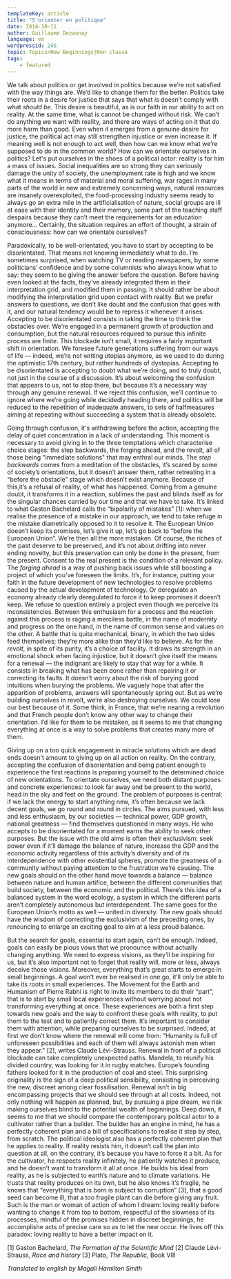 ```yaml
---
templateKey: article
title: "S'orienter en politique"
date: 2014-10-11
author: Guillaume Dezaunay
language: en
wordpressid: 245
topic: Topics>New Beginnings|Non classé
tags:
    - featured
---
```


We talk about politics or get involved in politics because we’re not satisfied with the way things are. We’d like to change them for the better. Politics take their roots in a desire for justice that says that what <em>is</em> doesn’t comply with what <em>should be</em>. This desire is beautiful, as is our faith in our ability to act on reality. At the same time, what is cannot be changed without risk. We can’t do anything we want with reality, and there are ways of acting on it that do more harm than good. Even when it emerges from a genuine desire for justice, the political act may still strengthen injustice or even increase it. If meaning well is not enough to act well, then how can we know what we’re supposed to do in the common world? How can we orientate ourselves in politics? Let's put ourselves in the shoes of a political actor: reality is for him a mass of issues. Social inequalities are so strong they can seriously damage the unity of society, the unemployment rate is high and we know what it means in terms of material and moral suffering, war rages in many parts of the world in new and extremely concerning ways, natural resources are insanely overexploited, the food-processing industry seems ready to always go an extra mile in the artificialisation of nature, social groups are ill at ease with their identity and their memory, some part of the teaching staff despairs because they can’t meet the requirements for an education anymore... Certainly, the situation requires an effort of thought, a strain of consciousness: how can we orientate ourselves?

Paradoxically, to be well-orientated, you have to start by accepting to be disorientated. That means not knowing immediately what to do. I’m sometimes surprised, when watching TV or reading newspapers, by some politicians’ confidence and by some columnists who always know what to say: they seem to be giving the answer before the question. Before having even looked at the facts, they’ve already integrated them in their interpretation grid, and modified them in passing. It should rather be about modifying the interpretation grid upon contact with reality. But we prefer answers to questions, we don’t like doubt and the confusion that goes with it, and our natural tendency would be to repress it whenever it arises. Accepting to be disorientated consists in taking the time to think the obstacles over. We’re engaged in a permanent growth of production and consumption, but the natural resources required to pursue this infinite process are finite. This blockade isn’t small, it requires a fairly important shift in orientation. We foresee future generations suffering from our ways of life — indeed, we’re not writing utopias anymore, as we used to do during the optimistic 17th century, but rather hundreds of dystopias. Accepting to be disorientated is accepting to doubt what we’re doing, and to truly doubt, not just in the course of a discussion. It’s about welcoming the confusion that appears to us, not to stop there, but because it’s a necessary way through any genuine renewal. If we reject this confusion, we’ll continue to ignore where we’re going while decidedly heading there, and politics will be reduced to the repetition of inadequate answers, to sets of halfmeasures aiming at repeating without succeeding a system that is already obsolete.

Going through confusion, it's withdrawing before the action, accepting the delay of quiet concentration in a lack of understanding. This moment is necessary to avoid giving in to the three temptations which characterise choice stages: the step backwards, the forging ahead, and the revolt, all of those being "immediate solutions" that may enthral our minds. The <em>step backwards</em> comes from a meditation of the obstacles, it’s scared by some of society’s orientations, but it doesn’t answer them, rather retreating in a “before the obstacle” stage which doesn’t exist anymore. Because of this,it’s a refusal of reality, of what has happened. Coming from a genuine doubt, it transforms it in a reaction, sublimes the past and blinds itself as for the singular chances carried by our time and that we have to take. It’s linked to what Gaston Bachelard calls the “bipolarity of mistakes” [1]: when we realise the presence of a mistake in our approach, we tend to take refuge in the mistake diametrically opposed to it to resolve it. The European Union doesn’t keep its promises, let’s give it up, let’s go back to “before the European Union”. We’re then all the more mistaken. Of course, the riches of the past deserve to be preserved, and it’s not about drifting into never ending novelty, but this preservation can only be done in the present, from the present. Consent to the real present is the condition of a relevant policy. The <em>forging ahead</em> is a way of pushing back issues while still boosting a project of which you’ve foreseen the limits. It’s, for instance, putting your faith in the future development of new technologies to resolve problems caused by the actual development of technology. Or deregulate an economy already clearly deregulated to force it to keep promises it doesn’t keep. We refuse to question entirely a project even though we perceive its inconsistencies. Between this enthusiasm for a process and the reaction against this process is raging a merciless battle, in the name of modernity and progress on the one hand, in the name of common sense and values on the other. A battle that is quite mechanical, binary, in which the two sides feed themselves; they’re more alike than they’d like to believe. As for the <em>revolt</em>, in spite of its purity, it’s a choice of facility. It draws its strength in an emotional shock when facing injustice, but it doesn’t give itself the means for a renewal — the indignant are likely to stay that way for a while. It consists in breaking what has been done rather than repairing it or correcting its faults. It doesn’t worry about the risk of burying good intuitions when burying the problems. We vaguely hope that after the apparition of problems, answers will spontaneously spring out. But as we’re building ourselves in revolt, we’re also destroying ourselves. We could lose our best because of it. Some think, in France, that we’re nearing a revolution and that French people don’t know any other way to change their orientation. I’d like for them to be mistaken, as it seems to me that changing everything at once is a way to solve problems that creates many more of them.

Giving up on a too quick engagement in miracle solutions which are dead ends doesn’t amount to giving up on all action on reality. On the contrary, accepting the confusion of disorientation and being patient enough to experience the first reactions is preparing yourself to the determined choice of new orientations. To orientate ourselves, we need both distant purposes and concrete experiences: to look far away and be present to the world, head in the sky and feet on the ground. The problem of purposes is central: if we lack the energy to start anything new, it’s often because we lack decent goals, we go round and round in circles. The aims pursued, with less and less enthusiasm, by our societies — technical power, GDP growth, national greatness — find themselves questioned in many ways. He who accepts to be disorientated for a moment earns the ability to seek other purposes. But the issue with the old aims is often their exclusivism: seek power even if it’ll damage the balance of nature, increase the GDP and the economic activity regardless of this activity’s diversity and of its interdependence with other existential spheres, promote the greatness of a community without paying attention to the frustration we’re causing. The new goals should on the other hand move towards a balance — balance between nature and human artifice, between the different communities that build society, between the economic and the political. There’s this idea of a balanced system in the word ecology, a system in which the different parts aren’t completely autonomous but interdependent. The same goes for the European Union’s motto as well — united in diversity. The new goals should have the wisdom of correcting the exclusivism of the preceding ones, by renouncing to enlarge an exciting goal to aim at a less proud balance.

But the search for goals, essential to start again, can’t be enough. Indeed, goals can easily be pious vows that we pronounce without actually changing anything. We need to express visions, as they’ll be inspiring for us, but it’s also important not to forget that reality will, more or less, always deceive those visions. Moreover, everything that’s great starts to emerge in small beginnings. A goal won’t ever be realised in one go, it’ll only be able to take its roots in small experiences. The Movement for the Earth and Humanism of Pierre Rabhi is right to invite its members to do their “part”, that is to start by small local experiences without worrying about not transforming everything at once. These experiences are both a first step towards new goals and the way to confront these goals with reality, to put them to the test and to patiently correct them. It’s important to consider them with attention, while preparing ourselves to be surprised. Indeed, at first we don’t know where the renewal will come from: “Humanity is full of unforeseen possibilities and each of them will always astonish men when they appear.” [2], writes Claude Lévi-Strauss. Renewal in front of a political blockade can take completely unexpected paths. Mandela, to reunify his divided country, was looking for it in rugby matches. Europe’s founding fathers looked for it in the production of coal and steel. This surprising originality is the sign of a deep political sensibility, consisting in perceiving the new, discreet among clear fossilisation. Renewal isn’t in big encompassing projects that we should see through at all costs. Indeed, not only nothing will happen as planned, but, by pursuing a pipe dream, we risk making ourselves blind to the potential wealth of beginnings. Deep down, it seems to me that we should compare the contemporary political actor to a cultivator rather than a builder. The builder has an engine in mind, he has a perfectly coherent plan and a bill of specifications to realise it step by step, from scratch. The political ideologist also has a perfectly coherent plan that he applies to reality. If reality resists him, it doesn’t call the plan into question at all, on the contrary, it’s because you have to force it a bit. As for the cultivator, he respects reality infinitely, he patiently watches it produce, and he doesn’t want to transform it all at once. He builds his ideal from reality, as he is subjected to earth’s nature and to climate variations. He trusts that reality produces on its own, but he also knows it’s fragile, he knows that “everything that is born is subject to corruption” [3], that a good seed can become ill, that a too fragile plant can die before giving any fruit. Such is the man or woman of action of whom I dream: loving reality before wanting to change it from top to bottom, respectful of the slowness of its processes, mindful of the promises hidden in discreet beginnings, he accomplishe acts of precise care so as to let the new occur. He lives off this paradox: loving reality to have a better impact on it.

[1] Gaston Bachelard, <em>The Formation of the Scientific Mind</em>
[2] Claude Lévi-Strauss, <em>Race and history</em>
[3] Plato, <em>The Republic</em>, Book VIII

<em>Translated to english by Magali Hamilton Smith</em>
